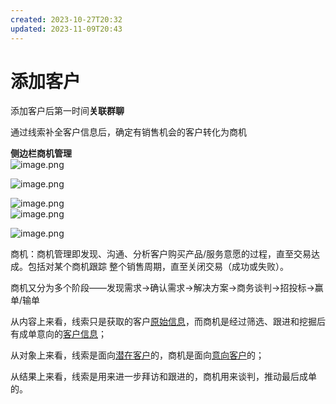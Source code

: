 ```yaml
---  
created: 2023-10-27T20:32  
updated: 2023-11-09T20:43  
---  
```

  
# 添加客户  
  
添加客户后第一时间**关联群聊**  
  
通过线索补全客户信息后，确定有销售机会的客户转化为商机  
  
**侧边栏商机管理**  
![image.png](https://fastly.jsdelivr.net/gh/hxer520/pic/img202310251740793.png)  
  
  
![image.png](https://fastly.jsdelivr.net/gh/hxer520/pic/img202310251740179.png)  
  
![image.png](https://fastly.jsdelivr.net/gh/hxer520/pic/img202310251807430.png)  
![image.png](https://fastly.jsdelivr.net/gh/hxer520/pic/img202310251810498.png)  
  
  
  
![image.png](https://fastly.jsdelivr.net/gh/hxer520/pic/img202310251807736.png)  
  
商机：商机管理即发现、沟通、分析客户购买产品/服务意愿的过程，直至交易达成。包括对某个商机跟踪 整个销售周期，直至关闭交易（成功或失败）。  
  
商机又分为多个阶段——发现需求→确认需求→解决方案→商务谈判→招投标→赢单/输单  
  
从内容上来看，线索只是获取的客户[原始信息](https://www.zhihu.com/search?q=%E5%8E%9F%E5%A7%8B%E4%BF%A1%E6%81%AF&search_source=Entity&hybrid_search_source=Entity&hybrid_search_extra=%7B%22sourceType%22%3A%22answer%22%2C%22sourceId%22%3A2402744019%7D)，而商机是经过筛选、跟进和挖掘后有成单意向的[客户信息](https://www.zhihu.com/search?q=%E5%AE%A2%E6%88%B7%E4%BF%A1%E6%81%AF&search_source=Entity&hybrid_search_source=Entity&hybrid_search_extra=%7B%22sourceType%22%3A%22answer%22%2C%22sourceId%22%3A2402744019%7D)；  
  
从对象上来看，线索是面向[潜在客户](https://www.zhihu.com/search?q=%E6%BD%9C%E5%9C%A8%E5%AE%A2%E6%88%B7&search_source=Entity&hybrid_search_source=Entity&hybrid_search_extra=%7B%22sourceType%22%3A%22answer%22%2C%22sourceId%22%3A2402744019%7D)的，商机是面向[意向客户](https://www.zhihu.com/search?q=%E6%84%8F%E5%90%91%E5%AE%A2%E6%88%B7&search_source=Entity&hybrid_search_source=Entity&hybrid_search_extra=%7B%22sourceType%22%3A%22answer%22%2C%22sourceId%22%3A2402744019%7D)的；  
  
从结果上来看，线索是用来进一步拜访和跟进的，商机用来谈判，推动最后成单的。
